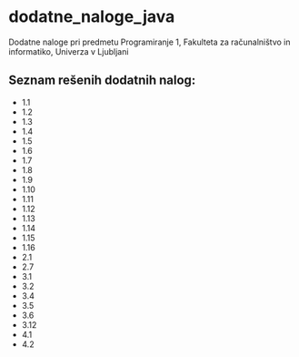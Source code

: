 # dodatne_naloge_java

Dodatne naloge pri predmetu Programiranje 1, Fakulteta za računalništvo in informatiko, Univerza v Ljubljani

Seznam rešenih dodatnih nalog:
----------
- 1.1
- 1.2
- 1.3
- 1.4
- 1.5
- 1.6
- 1.7
- 1.8
- 1.9
- 1.10
- 1.11
- 1.12
- 1.13
- 1.14
- 1.15
- 1.16
- 2.1
- 2.7
- 3.1
- 3.2
- 3.4
- 3.5
- 3.6
- 3.12
- 4.1
- 4.2

 

